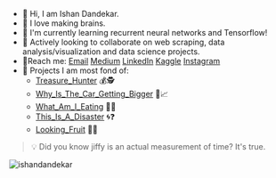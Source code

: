 - :wave: Hi, I am Ishan Dandekar.
- :eyes: I love making brains.
- 🍒 I'm currently learning recurrent neural networks and Tensorflow!
- 🔎 Actively looking to collaborate on web scraping, data analysis/visualization and data science projects.
- 📝Reach me: [Email](mailto:ishandandekar2002@gmail.com) [Medium](https://medium.com/@ishandandekar) [LinkedIn](https://www.linkedin.com/in/ishan-dandekar/) [Kaggle](https://www.kaggle.com/ishandandekar) [Instagram](https://www.instagram.com/ishandandek/)
- 🔨 Projects I am most fond of:
  * [Treasure_Hunter](https://github.com/ishandandekar/Treasure_Hunter) 💰🕵️
  * [Why_Is_The_Car_Getting_Bigger](https://github.com/ishandandekar/USA-accidents-analysis) 🚗📈
  * [What_Am_I_Eating](https://github.com/ishandandekar/What_Am_I_Eating) 🍕👀
  * [This_Is_A_Disaster](https://github.com/ishandandekar/This_Is_A_Disaster) 🌀❓
  * [Looking_Fruit](https://github.com/ishandandekar/Looking-Fruit) 🤔🍎
  
> :bulb: Did you know jiffy is an actual measurement of time? It's true.

<img src="https://github-readme-stats.vercel.app/api?username=ishandandekar&show_icons=true&theme=vue" alt="ishandandekar" />
